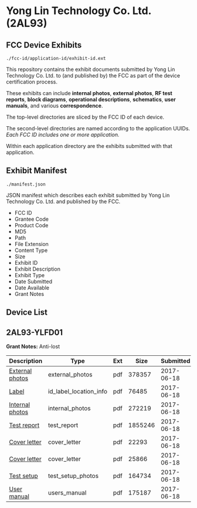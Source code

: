 # Yong Lin Technology Co. Ltd. (2AL93)
## FCC Device Exhibits

```
./fcc-id/application-id/exhibit-id.ext
```

This repository contains the exhibit documents submitted by Yong Lin Technology Co. Ltd. to (and published by) the FCC as part of the device certification process.

These exhibits can include **internal photos**, **external photos**, **RF test reports**, **block diagrams**, **operational descriptions**, **schematics**, **user manuals**, and various **correspondence**.

The top-level directories are sliced by the FCC ID of each device.

The second-level directories are named according to the application UUIDs. *Each FCC ID includes one or more application.*

Within each application directory are the exhibits submitted with that application. 

## Exhibit Manifest

```
./manifest.json
```

JSON manifest which describes each exhibit submitted by Yong Lin Technology Co. Ltd. and published by the FCC.

- FCC ID
- Grantee Code
- Product Code
- MD5
- Path
- File Extension
- Content Type
- Size
- Exhibit ID
- Exhibit Description
- Exhibit Type
- Date Submitted
- Date Available
- Grant Notes

## Device List
## 2AL93-YLFD01
**Grant Notes:** Anti-lost

| Description | Type | Ext | Size | Submitted | Available |
| ----------- | ---- | --- | ---- | --------- | --------- |
| [External photos](2AL93-YLFD01/de4c107374b9cb48fb5e5e806e995586/3429906.pdf) | external_photos | pdf | 378357 | 2017-06-18 | 2017-06-18 |
| [Label](2AL93-YLFD01/de4c107374b9cb48fb5e5e806e995586/3429907.pdf) | id_label_location_info | pdf | 76485 | 2017-06-18 | 2017-06-18 |
| [Internal photos](2AL93-YLFD01/de4c107374b9cb48fb5e5e806e995586/3429908.pdf) | internal_photos | pdf | 272219 | 2017-06-18 | 2017-06-18 |
| [Test report](2AL93-YLFD01/de4c107374b9cb48fb5e5e806e995586/3429911.pdf) | test_report | pdf | 1855246 | 2017-06-18 | 2017-06-18 |
| [Cover letter](2AL93-YLFD01/de4c107374b9cb48fb5e5e806e995586/3429904.pdf) | cover_letter | pdf | 22293 | 2017-06-18 | 2017-06-18 |
| [Cover letter](2AL93-YLFD01/de4c107374b9cb48fb5e5e806e995586/3429905.pdf) | cover_letter | pdf | 25866 | 2017-06-18 | 2017-06-18 |
| [Test setup](2AL93-YLFD01/de4c107374b9cb48fb5e5e806e995586/3429912.pdf) | test_setup_photos | pdf | 164734 | 2017-06-18 | 2017-06-18 |
| [User manual](2AL93-YLFD01/de4c107374b9cb48fb5e5e806e995586/3429913.pdf) | users_manual | pdf | 175187 | 2017-06-18 | 2017-06-18 |
